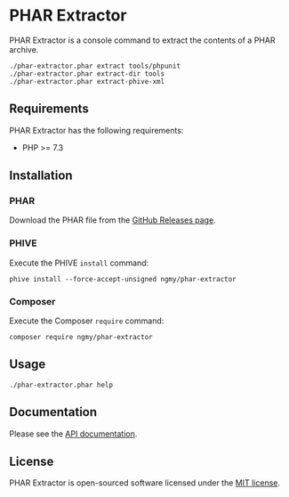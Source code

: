 # PHAR Extractor
PHAR Extractor is a console command to extract the contents of a PHAR archive.

```console
./phar-extractor.phar extract tools/phpunit
./phar-extractor.phar extract-dir tools
./phar-extractor.phar extract-phive-xml
```

## Requirements
PHAR Extractor has the following requirements:

* PHP >= 7.3

## Installation
### PHAR
Download the PHAR file from the [GitHub Releases page](https://github.com/ngmy/phar-extractor/releases).

### PHIVE
Execute the PHIVE `install` command:
```console
phive install --force-accept-unsigned ngmy/phar-extractor
```

### Composer
Execute the Composer `require` command:
```console
composer require ngmy/phar-extractor
```

## Usage
```console
./phar-extractor.phar help
```

## Documentation
Please see the [API documentation](https://ngmy.github.io/phar-extractor/api/).

## License
PHAR Extractor is open-sourced software licensed under the [MIT license](http://opensource.org/licenses/MIT).
